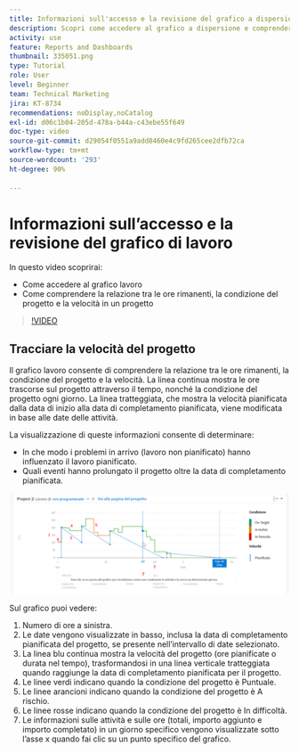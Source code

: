 ```yaml
---
title: Informazioni sull'accesso e la revisione del grafico a dispersione
description: Scopri come accedere al grafico a dispersione e comprendere la relazione tra le ore rimanenti, le condizioni del progetto e la velocità del progetto in [!UICONTROL Analisi avanzata].
activity: use
feature: Reports and Dashboards
thumbnail: 335051.png
type: Tutorial
role: User
level: Beginner
team: Technical Marketing
jira: KT-8734
recommendations: noDisplay,noCatalog
exl-id: d06c1b04-205d-478a-b44a-c43ebe55f649
doc-type: video
source-git-commit: d29054f0551a9add8460e4c9fd265cee2dfb72ca
workflow-type: tm+mt
source-wordcount: '293'
ht-degree: 90%

---
```


# Informazioni sull’accesso e la revisione del grafico di lavoro

In questo video scoprirai:

* Come accedere al grafico lavoro
* Come comprendere la relazione tra le ore rimanenti, la condizione del progetto e la velocità in un progetto

>[!VIDEO](https://video.tv.adobe.com/v/335051/?quality=12&learn=on)

## Tracciare la velocità del progetto

Il grafico lavoro consente di comprendere la relazione tra le ore rimanenti, la condizione del progetto e la velocità. La linea continua mostra le ore trascorse sul progetto attraverso il tempo, nonché la condizione del progetto ogni giorno. La linea tratteggiata, che mostra la velocità pianificata dalla data di inizio alla data di completamento pianificata, viene modificata in base alle date delle attività.

La visualizzazione di queste informazioni consente di determinare:

* In che modo i problemi in arrivo (lavoro non pianificato) hanno influenzato il lavoro pianificato.
* Quali eventi hanno prolungato il progetto oltre la data di completamento pianificata.

![Immagine che mostra un grafico lavoro con numeri in aree descritte nei punti elenco seguenti](assets/section-2-9.png)

Sul grafico puoi vedere:

1. Numero di ore a sinistra.
1. Le date vengono visualizzate in basso, inclusa la data di completamento pianificata del progetto, se presente nell’intervallo di date selezionato.
1. La linea blu continua mostra la velocità del progetto (ore pianificate o durata nel tempo), trasformandosi in una linea verticale tratteggiata quando raggiunge la data di completamento pianificata per il progetto.
1. Le linee verdi indicano quando la condizione del progetto è Puntuale.
1. Le linee arancioni indicano quando la condizione del progetto è A rischio.
1. Le linee rosse indicano quando la condizione del progetto è In difficoltà.
1. Le informazioni sulle attività e sulle ore (totali, importo aggiunto e importo completato) in un giorno specifico vengono visualizzate sotto l’asse x quando fai clic su un punto specifico del grafico.
